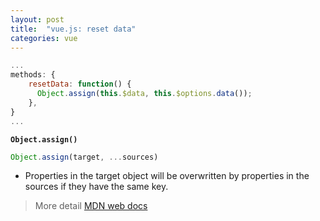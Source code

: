 ```yaml
---
layout: post 
title:  "vue.js: reset data"
categories: vue
---
```



```javascript
...
methods: {
    resetData: function() {
      Object.assign(this.$data, this.$options.data());
    },
}
...
```


**`Object.assign()`**

```javascript
Object.assign(target, ...sources)
```
- Properties in the target object will be overwritten by properties in the sources if they have the same key.

> More detail [MDN web docs](https://developer.mozilla.org/ko/docs/Web/JavaScript/Reference/Global_Objects/Object/assign)
